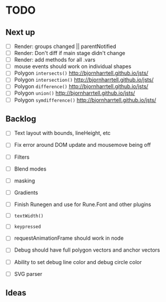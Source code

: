 # TODO

## Next up

- [ ] Render: groups changed || parentNotified
- [ ] Render: Don't diff if main stage didn't change
- [ ] Render: add methods for all .vars
- [ ] mouse events should work on individual shapes
- [ ] Polygon `intersects()` http://bjornharrtell.github.io/jsts/
- [ ] Polygon `intersection()` http://bjornharrtell.github.io/jsts/
- [ ] Polygon `difference()` http://bjornharrtell.github.io/jsts/
- [ ] Polygon `union()` http://bjornharrtell.github.io/jsts/
- [ ] Polygon `symdifference()` http://bjornharrtell.github.io/jsts/

## Backlog

- [ ] Text layout with bounds, lineHeight, etc
- [ ] Fix error around DOM update and mousemove being off
- [ ] Filters
- [ ] Blend modes
- [ ] masking
- [ ] Gradients
- [ ] Finish Runegen and use for Rune.Font and other plugins
- [ ] `textWidth()`
- [ ] `keypressed`
- [ ] requestAnimationFrame should work in node
- [ ] Debug should have full polygon vectors and anchor vectors
- [ ] Ability to set debug line color and debug circle color
- [ ] SVG parser


## Ideas
